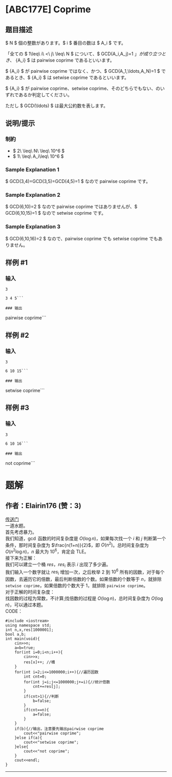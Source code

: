 # [ABC177E] Coprime

## 题目描述

[problemUrl]: https://atcoder.jp/contests/abc177/tasks/abc177_e

$ N $ 個の整数があります。$ i $ 番目の数は $ A_i $ です。

「全ての $ 1\leq\ i\ <\ j\ \leq\ N $ について、$ GCD(A_i,A_j)=1 $」が成り立つとき、$ \{A_i\} $ は pairwise coprime であるといいます。

$ \{A_i\} $ が pairwise coprime ではなく、かつ、$ GCD(A_1,\ldots,A_N)=1 $ であるとき、$ \{A_i\} $ は setwise coprime であるといいます。

$ \{A_i\} $ が pairwise coprime、setwise coprime、そのどちらでもない、のいずれであるか判定してください。

ただし $ GCD(\ldots) $ は最大公約数を表します。

## 说明/提示

### 制約

- $ 2\ \leq\ N\ \leq\ 10^6 $
- $ 1\ \leq\ A_i\leq\ 10^6 $

### Sample Explanation 1

$ GCD(3,4)=GCD(3,5)=GCD(4,5)=1 $ なので pairwise coprime です。

### Sample Explanation 2

$ GCD(6,10)=2 $ なので pairwise coprime ではありませんが、$ GCD(6,10,15)=1 $ なので setwise coprime です。

### Sample Explanation 3

$ GCD(6,10,16)=2 $ なので、pairwise coprime でも setwise coprime でもありません。

## 样例 #1

### 输入

```
3
3 4 5```

### 输出

```
pairwise coprime```

## 样例 #2

### 输入

```
3
6 10 15```

### 输出

```
setwise coprime```

## 样例 #3

### 输入

```
3
6 10 16```

### 输出

```
not coprime```

# 题解

## 作者：Elairin176 (赞：3)

[传送门](https://www.luogu.com.cn/problem/AT_abc177_e)       
一道水题。    
首先考虑暴力。     
我们知道，$\gcd$ 函数的时间复杂度是 $O(\log n)$，如果每次找一个 $i$ 和 $j$ 判断第一个条件，那时间复杂度为 $\frac{n(1+n)}{2}$，即 $O(n^2)$。总时间复杂度为 $O(n^2\log n)$，$n$ 最大为 $10^6$，肯定会 TLE。    
接下来为正解：   
我们可以建立一个桶 $res$，$res_i$ 表示 $i$ 出现了多少遍。     
我们输入一个数字就让 $res_i$ 增加一次，之后枚举 $2$ 到 $10^6$ 所有的因数，对于每个因数，去遍历它的倍数，最后判断倍数的个数。如果倍数的个数等于 $n$，就排除 ```setwise coprime```，如果倍数的个数大于 $1$，就排除 ```pairwise coprime```。      
对于正解的时间复杂度：   
找因数的过程为常数，不计算;找倍数的过程是 $O(\log n)$，总时间复杂度为 $O(\log n)$，可以通过本题。     
CODE：   
```
#include <iostream>
using namespace std;
int n,x,res[1000001];
bool a,b;
int main(void){
	cin>>n;
	a=b=true;
	for(int i=0;i<n;i++){
		cin>>x;
		res[x]++; //桶
	}
	for(int i=2;i<=1000000;i++){//遍历因数
		int cnt=0;
		for(int j=i;j<=1000000;j+=i){//统计倍数
			cnt+=res[j];
		}
		if(cnt>1){//判断
			b=false;
		}
		if(cnt==n){
			a=false;
		}
	}
	if(b){//输出，注意要先输出pairwise coprime
		cout<<"pairwise coprime";
	}else if(a){
		cout<<"setwise coprime";
	}else{
		cout<<"not coprime";
	}
	cout<<endl;
} 
```


---

